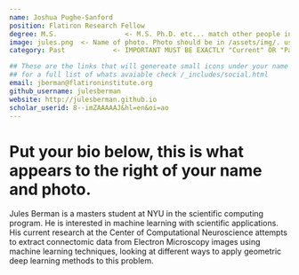 ```yaml
---
name: Joshua Pughe-Sanford
position: Flatiron Research Fellow
degree: M.S.                 <- M.S. Ph.D. etc... match other people in capitalization and punctuation
image: jules.png  <- Name of photo. Photo should be in /assets/img/. use as: 'YOUR_IMG.png'
category: Past            <- IMPORTANT MUST BE EXACTLY "Current" OR "Past", DO NOT LEAVE BLANK

## These are the links that will genereate small icons under your name
## for a full list of whats avaiable check /_includes/social.html
email: jberman@flatironinstitute.org
github_username: julesberman
website: http://julesberman.github.io
scholar_userid: 8--imZAAAAAJ&hl=en&oi=ao
---
```

# Put your bio below, this is what appears to the right of your name and photo.

Jules Berman is a masters student at NYU in the scientific computing program. He is interested in machine learning with scientific applications. His current research at the Center of Computational Neuroscience attempts to extract connectomic data from Electron Microscopy images using machine learning techniques, looking at different ways to apply geometric deep learning methods to this problem. 
